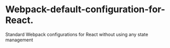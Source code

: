 # Webpack-default-configuration-for-React.

Standard Webpack configurations for React without using any state management
